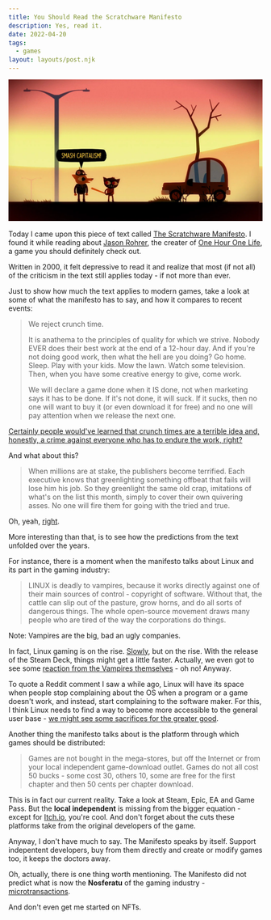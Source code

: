 ```yaml
---
title: You Should Read the Scratchware Manifesto
description: Yes, read it.
date: 2022-04-20
tags:
  - games
layout: layouts/post.njk
---
```


![Game is Night in the Woods.](/img/smashcapitalism.webp)

Today I came upon this piece of text called [The Scratchware Manifesto](http://www.homeoftheunderdogs.net/scratch.php). I found it while reading about [Jason Rohrer](http://hcsoftware.sourceforge.net/jason-rohrer/), the creater of [One Hour One Life](http://onehouronelife.com/), a game you should definitely check out.

Written in 2000, it felt depressive to read it and realize that most (if not all) of the criticism in the text still applies today - if not more than ever.

Just to show how much the text applies to modern games, take a look at some of what the manifesto has to say, and how it compares to recent events:

>We reject crunch time.
>
>It is anathema to the principles of quality for which we strive. Nobody EVER does their best work at the end of a 12-hour day. And if you're not doing good work, then what the hell are you doing? Go home. Sleep. Play with your kids. Mow the lawn. Watch some television. Then, when you have some creative energy to give, come work.
>
>We will declare a game done when it IS done, not when marketing says it has to be done. If it's not done, it will suck. If it sucks, then no one will want to buy it (or even download it for free) and no one will pay attention when we release the next one.

[Certainly people would've learned that crunch times are a terrible idea and, honestly, a crime against everyone who has to endure the work, right?](https://www.theverge.com/2020/9/29/21494499/cyberpunk-2077-development-crunch-time-cd-projekt-red)

And what about this?

>When millions are at stake, the publishers become terrified. Each executive knows that greenlighting something offbeat that fails will lose him his job. So they greenlight the same old crap, imitations of what's on the list this month, simply to cover their own quivering asses. No one will fire them for going with the tried and true.

Oh, yeah, [right](https://en.wikipedia.org/wiki/Call_of_Duty).

More interesting than that, is to see how the predictions from the text unfolded over the years.

For instance, there is a moment when the manifesto talks about Linux and its part in the gaming industry:

>LINUX is deadly to vampires, because it works directly against one of their main sources of control - copyright of software. Without that, the cattle can slip out of the pasture, grow horns, and do all sorts of dangerous things. The whole open-source movement draws many people who are tired of the way the corporations do things.

Note: Vampires are the big, bad an ugly companies.

In fact, Linux gaming is on the rise. [Slowly](https://www.gamingonlinux.com/steam-tracker/), but on the rise. With the release of the Steam Deck, things might get a little faster. Actually, we even got to see some [reaction from the Vampires themselves](https://www.gamesradar.com/nintendo-really-doesnt-want-you-to-use-switch-emulators-on-steam-deck/) - oh no! Anyway. 

To quote a Reddit comment I saw a while ago, Linux will have its space when people stop complaining about the OS when a program or a game doesn't work, and instead, start complaining to the software maker. For this, I think Linux needs to find a way to become more accessible to the general user base - [we might see some sacrifices for the greater good](https://www.phoronix.com/scan.php?page=news_item&px=Debian-Considering-Firmware).

Another thing the manifesto talks about is the platform through which games should be distributed:

>Games are not bought in the mega-stores, but off the Internet or from your local independent game-download outlet. Games do not all cost 50 bucks - some cost 30, others 10, some are free for the first chapter and then 50 cents per chapter download.

This is in fact our current reality. Take a look at Steam, Epic, EA and Game Pass. But the **local independent** is missing from the bigger equation - except for [Itch.io](https://itch.io/docs/general/faq), you're cool. And don't forget about the cuts these platforms take from the original developers of the game.

Anyway, I don't have much to say. The Manifesto speaks by itself. Support indepentent developers, buy from them directly and create or modify games too, it keeps the doctors away.

Oh, actually, there is one thing worth mentioning. The Manifesto did not predict what is now the **Nosferatu** of the gaming industry - [microtransactions](https://en.wikipedia.org/wiki/Microtransaction).

And don't even get me started on NFTs.